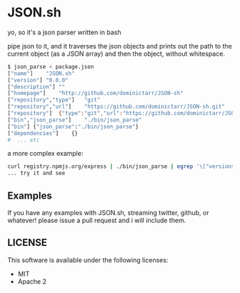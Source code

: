 # JSON.sh

yo, so it's a json parser written in bash

pipe json to it, and it traverses the json objects and prints out the 
path to the current object (as a JSON array) and then the object, without whitespace.

``` bash
$ json_parse < package.json
["name"]	"JSON.sh"
["version"]	"0.0.0"
["description"]	""
["homepage"]	"http://github.com/dominictarr/JSON-sh"
["repository","type"]	"git"
["repository","url"]	"https://github.com/dominictarr/JSON-sh.git"
["repository"]	{"type":"git","url":"https://github.com/dominictarr/JSON-sh.git"}
["bin","json_parse"]	"./bin/json_parse"
["bin"]	{"json_parse":"./bin/json_parse"}
["dependencies"]	{}
#  ... etc
```

a more complex example:

``` bash
curl registry.npmjs.org/express | ./bin/json_parse | egrep '\["versions","[^"]*"\]'
... try it and see
```

## Examples

If you have any examples with JSON.sh, streaming twitter, github, or whatever!
please issue a pull request and i will include them.

## LICENSE

This software is available under the following licenses:

  * MIT
  * Apache 2
